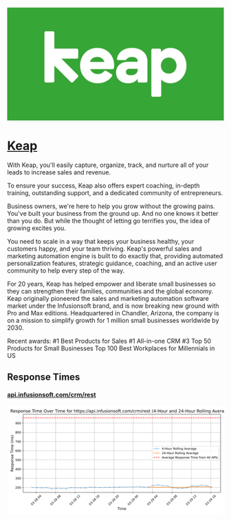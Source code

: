 [![Visit Keap](imagePreview.jpg)](https://keap.com)

# [Keap](https://keap.com)

With Keap, you'll easily capture, organize, track, and nurture all of your leads to increase sales and revenue.

To ensure your success, Keap also offers expert coaching, in-depth training, outstanding support, and a dedicated community of entrepreneurs.

Business owners, we're here to help you grow without the growing pains. You've built your business from the ground up. And no one knows it better than you do. But while the thought of letting go terrifies you, the idea of growing excites you.

You need to scale in a way that keeps your business healthy, your customers happy, and your team thriving. Keap's powerful sales and marketing automation engine is built to do exactly that, providing automated personalization features, strategic guidance, coaching, and an active user community to help every step of the way.

For 20 years, Keap has helped empower and liberate small businesses so they can strengthen their families, communities and the global economy. Keap originally pioneered the sales and marketing automation software market under the Infusionsoft brand, and is now breaking new ground with Pro and Max editions. Headquartered in Chandler, Arizona, the company is on a mission to simplify growth for 1 million small businesses worldwide by 2030.

Recent awards:
#1 Best Products for Sales
#1 All-in-one CRM
#3 Top 50 Products for Small Businesses
Top 100 Best Workplaces for Millennials in US

## Response Times

#### [api.infusionsoft.com/crm/rest](https://api.infusionsoft.com/crm/rest)

![api.infusionsoft.com/crm/rest](response-time-charts/6170692e696e667573696f6e736f66742e636f6d2f63726d2f72657374.svg)
